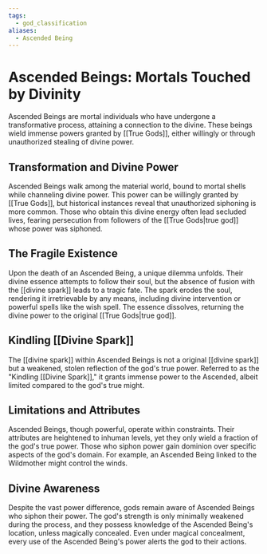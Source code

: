 ```yaml
---
tags:
  - god_classification
aliases:
  - Ascended Being
---
```

# Ascended Beings: Mortals Touched by Divinity

Ascended Beings are mortal individuals who have undergone a transformative process, attaining a connection to the divine. These beings wield immense powers granted by [[True Gods]], either willingly or through unauthorized stealing of divine power.

## Transformation and Divine Power

Ascended Beings walk among the material world, bound to mortal shells while channeling divine power. This power can be willingly granted by [[True Gods]], but historical instances reveal that unauthorized siphoning is more common. Those who obtain this divine energy often lead secluded lives, fearing persecution from followers of the [[True Gods|true god]] whose power was siphoned.

## The Fragile Existence

Upon the death of an Ascended Being, a unique dilemma unfolds. Their divine essence attempts to follow their soul, but the absence of fusion with the [[divine spark]] leads to a tragic fate. The spark erodes the soul, rendering it irretrievable by any means, including divine intervention or powerful spells like the wish spell. The essence dissolves, returning the divine power to the original [[True Gods|true god]].

## Kindling [[Divine Spark]]

The [[divine spark]] within Ascended Beings is not a original [[divine spark]] but a weakened, stolen reflection of the god's true power. Referred to as the "Kindling [[Divine Spark]]," it grants immense power to the Ascended, albeit limited compared to the god's true might.

## Limitations and Attributes

Ascended Beings, though powerful, operate within constraints. Their attributes are heightened to inhuman levels, yet they only wield a fraction of the god's true power. Those who siphon power gain dominion over specific aspects of the god's domain. For example, an Ascended Being linked to the Wildmother might control the winds.

## Divine Awareness

Despite the vast power difference, gods remain aware of Ascended Beings who siphon their power. The god's strength is only minimally weakened during the process, and they possess knowledge of the Ascended Being's location, unless magically concealed. Even under magical concealment, every use of the Ascended Being's power alerts the god to their actions.

